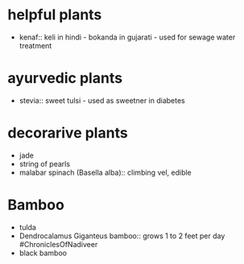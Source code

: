 
# helpful plants
* kenaf:: keli in hindi - bokanda in gujarati -  used for sewage water treatment

# ayurvedic plants
* stevia:: sweet tulsi - used as sweetner in diabetes

# decorarive plants
* jade
* string of pearls
* malabar spinach (Basella alba):: climbing vel, edible

# Bamboo
* tulda
* Dendrocalamus Giganteus bamboo:: grows 1 to 2 feet per day #ChroniclesOfNadiveer
* black bamboo

